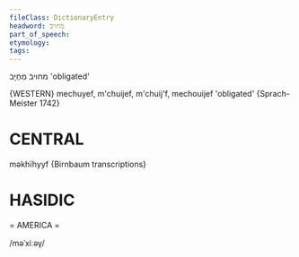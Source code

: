 ```yaml
---
fileClass: DictionaryEntry
headword: מחויבֿ
part_of_speech: 
etymology: 
tags: 
---
```

מחויבֿ
מְחֻיָּב
'obligated'

{WESTERN}
mechuyef, m'chuijef, m'chuij'f, mechouijef 'obligated' {Sprach-Meister 1742}

CENTRAL
========

məkhïhyyf {Birnbaum transcriptions}

HASIDIC
=======
= AMERICA = 

/məˈxiːəv̥/